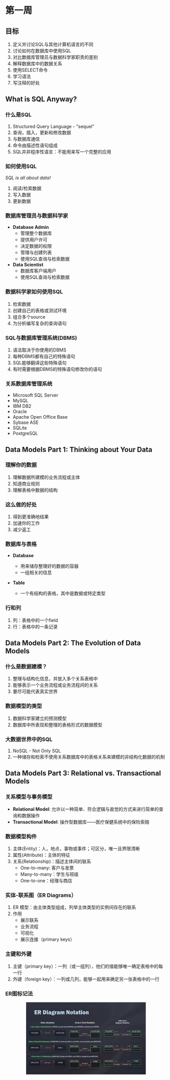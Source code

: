 # 第一周
## 目标
1. 定义并讨论SQL与其他计算机语言的不同
2. 讨论如何在数据库中使用SQL
3. 对比数据库管理员与数据科学家职责的差别
4. 解释数据库中的数据关系
5. 使用SELECT命令
6. 学习语法
7. 写注释的好处
  
## What is SQL Anyway?
### 什么是SQL
1. Structured Query Language - "sequel"
2. 查询，插入，更新和修改数据
3. 与数据库通信
4. 命令由描述性语句组成
5. SQL并非程序性语言：不能用来写一个完整的应用

### 如何使用SQL
*SQL is all about data!*
1. 阅读/检索数据
2. 写入数据
3. 更新数据

### 数据库管理员与数据科学家
- **Database Admin**
    + 管理整个数据库
    + 提供用户许可
    + 决定数据的权限
    + 管理与创建列表
    + 使用SQL查询与检索数据
- **Data Scientist**
    + 数据库客户端用户
    + 使用SQL查询与检索数据

### 数据科学家如何使用SQL
1. 检索数据
2. 创建自己的表格或测试环境
3. 组合多个source
4. 为分析编写复杂的查询语句

### SQL与数据库管理系统(DBMS)
1. 语法取决于你使用的DBMS
2. 每种DBMS都有自己的特殊语句
3. SQL能够翻译这些特殊语句
4. 有时需要根据DBMS的特殊语句修改你的语句

### 关系数据库管理系统
- Microsoft SQL Server
- MySQL
- IBM DB2
- Oracle
- Apache Open Office Base
- Sybase ASE
- SQLite
- PostgreSQL

## Data Models Part 1: Thinking about Your Data
### 理解你的数据
1. 理解数据所建模的业务流程或主体
2. 知道商业规则
3. 理解表格中数据的结构

### 这么做的好处
1. 得到更准确地结果
2. 加速你的工作
3. 减少返工

### 数据库与表格
- **Database**
    + 用来储存整理好的数据的容器
    + 一组相关的信息

- **Table**
    + 一个有结构的表格，其中是数据或特定类型

### 行和列
1. 列：表格中的一个field
2. 行：表格中的一条记录

## Data Models Part 2: The Evolution of Data Models
### 什么是数据建模？
1. 整理与结构化信息，并放入多个关系表格中
2. 能够表示一个业务流程或业务流程间的关系
3. 要尽可能代表真实世界

### 数据模型的类型
1. 数据科学家建立的预测模型
2. 数据库中所表现和整理的表格形式的数据模型

### 大数据世界中的SQL
1. NoSQL - Not Only SQL
2. 一种储存和检索不使用关系数据库中的表格关系来建模的非结构化数据的机制

## Data Models Part 3: Relational vs. Transactional Models
### 关系模型与事务模型
- **Relational Model**: 允许以一种简单、符合逻辑与直觉的方式来进行简单的查询和数据操作
- **Transactional Model**: 操作型数据库——医疗保健系统中的保险索赔

### 数据模型构件
1. 主体(Entity)：人，地点，事物或事件；可区分，唯一且界限清晰
2. 属性(Attribute)：主体的特征
3. 关系(Relationship)：描述主体间的联系
    + One-to-many: 客户与发票
    + Many-to-many：学生与班级
    + One-to-one：经理与商店

### 实体-联系图（ER Diagrams）
1. ER 模型：由主体类型组成，列举主体类型的实例间存在的联系
2. 作用
    + 展示联系
    + 业务流程
    + 可视化
    + 展示连接（primary keys）

### 主键和外键
1. 主键（primary key）：一列（或一组列），他们的值能够唯一确定表格中的每一行
2. 外键（foreign key）：一列或几列，能够一起用来确定另一张表格中的一行

### ER图标记法
<div align=center><img src="https://github.com/markyanjunch/SQL-Basics-for-Data-Science/blob/main/SQL%20for%20Data%20Science/Figures/ERDiagramNotation.JPG" width = "375" height = "225" alt=""/></div>
